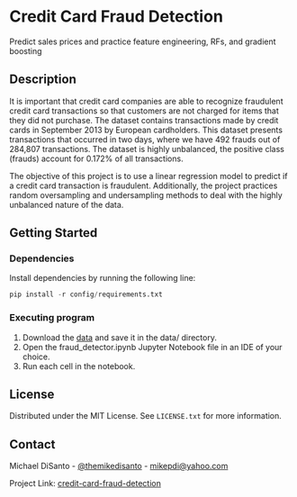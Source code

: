# Credit Card Fraud Detection

Predict sales prices and practice feature engineering, RFs, and gradient boosting


<!-- DESCRIPTION -->
## Description

It is important that credit card companies are able to recognize fraudulent credit card transactions so that customers are not charged for items that they did not purchase. 
The dataset contains transactions made by credit cards in September 2013 by European cardholders. This dataset presents transactions that occurred in two days, 
where we have 492 frauds out of 284,807 transactions. The dataset is highly unbalanced, the positive class (frauds) account for 0.172% of all transactions.

The objective of this project is to use a linear regression model to predict if a credit card transaction is fraudulent. Additionally, the project practices random oversampling 
and undersampling methods to deal with the highly unbalanced nature of the data.

<!-- GETTING STARTED -->
## Getting Started

### Dependencies

Install dependencies by running the following line:
```python
pip install -r config/requirements.txt
```

### Executing program

1) Download the [data]([https://www.kaggle.com/competitions/house-prices-advanced-regression-techniques/data](https://www.kaggle.com/datasets/mlg-ulb/creditcardfraud)) and save it in the data/ directory.
2) Open the fraud_detector.ipynb Jupyter Notebook file in an IDE of your choice.
3) Run each cell in the notebook.


<!-- LICENSE -->
## License

Distributed under the MIT License. See `LICENSE.txt` for more information.


<!-- CONTACT -->
## Contact

Michael DiSanto - [@themikedisanto](https://twitter.com/themikedisanto) - mikepdi@yahoo.com

Project Link: [credit-card-fraud-detection](https://github.com/mdisant/credit-card-fraud-detection)
